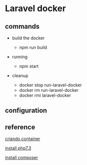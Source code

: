 # Laravel docker

## commands

- build the docker
    - npm run build

- running
    - npm start
    
- cleanup
    - docker stop run-laravel-docker
    - docker rm run-laravel-docker
    - docker rmi laravel-docker

## configuration

## reference

[criando container](http://flaviosilveira.com/2017/criando-seu-container-com-dockerfile/)

[install php7.3](https://www.cloudbooklet.com/how-to-install-php-7-3-on-ubuntu-18-04/)

[install composer](https://www.hostinger.com/tutorials/how-to-install-composer)

[]()
